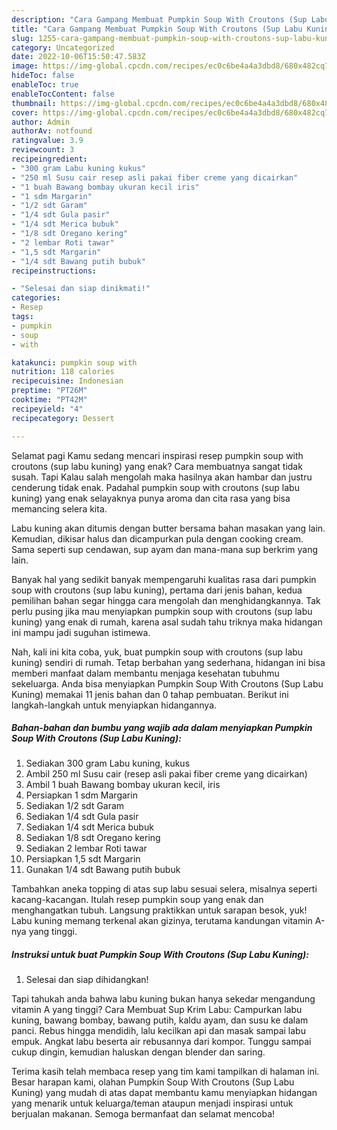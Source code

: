 ```yaml
---
description: "Cara Gampang Membuat Pumpkin Soup With Croutons (Sup Labu Kuning), Menggugah Selera"
title: "Cara Gampang Membuat Pumpkin Soup With Croutons (Sup Labu Kuning), Menggugah Selera"
slug: 1255-cara-gampang-membuat-pumpkin-soup-with-croutons-sup-labu-kuning-menggugah-selera
category: Uncategorized
date: 2022-10-06T15:50:47.583Z
image: https://img-global.cpcdn.com/recipes/ec0c6be4a4a3dbd8/680x482cq70/pumpkin-soup-with-croutons-sup-labu-kuning-foto-resep-utama.jpg
hideToc: false
enableToc: true
enableTocContent: false
thumbnail: https://img-global.cpcdn.com/recipes/ec0c6be4a4a3dbd8/680x482cq70/pumpkin-soup-with-croutons-sup-labu-kuning-foto-resep-utama.jpg
cover: https://img-global.cpcdn.com/recipes/ec0c6be4a4a3dbd8/680x482cq70/pumpkin-soup-with-croutons-sup-labu-kuning-foto-resep-utama.jpg
author: Admin
authorAv: notfound
ratingvalue: 3.9
reviewcount: 3
recipeingredient:
- "300 gram Labu kuning kukus"
- "250 ml Susu cair resep asli pakai fiber creme yang dicairkan"
- "1 buah Bawang bombay ukuran kecil iris"
- "1 sdm Margarin"
- "1/2 sdt Garam"
- "1/4 sdt Gula pasir"
- "1/4 sdt Merica bubuk"
- "1/8 sdt Oregano kering"
- "2 lembar Roti tawar"
- "1,5 sdt Margarin"
- "1/4 sdt Bawang putih bubuk"
recipeinstructions:

- "Selesai dan siap dinikmati!"
categories:
- Resep
tags:
- pumpkin
- soup
- with

katakunci: pumpkin soup with 
nutrition: 118 calories
recipecuisine: Indonesian
preptime: "PT26M"
cooktime: "PT42M"
recipeyield: "4"
recipecategory: Dessert

---
```



Selamat pagi Kamu sedang mencari inspirasi resep pumpkin soup with croutons (sup labu kuning) yang enak? Cara membuatnya sangat tidak susah. Tapi Kalau salah mengolah maka hasilnya akan hambar dan justru cenderung tidak enak. Padahal pumpkin soup with croutons (sup labu kuning) yang enak selayaknya punya aroma dan cita rasa yang bisa memancing selera kita.


Labu kuning akan ditumis dengan butter bersama bahan masakan yang lain. Kemudian, dikisar halus dan dicampurkan pula dengan cooking cream. Sama seperti sup cendawan, sup ayam dan mana-mana sup berkrim yang lain.

Banyak hal yang sedikit banyak mempengaruhi kualitas rasa dari pumpkin soup with croutons (sup labu kuning), pertama dari jenis bahan, kedua pemilihan bahan segar hingga cara mengolah dan menghidangkannya. Tak perlu pusing jika mau menyiapkan pumpkin soup with croutons (sup labu kuning) yang enak di rumah, karena asal sudah tahu triknya maka hidangan ini mampu jadi suguhan istimewa.


Nah, kali ini kita coba, yuk, buat pumpkin soup with croutons (sup labu kuning) sendiri di rumah. Tetap berbahan yang sederhana, hidangan ini bisa memberi manfaat dalam membantu menjaga kesehatan tubuhmu sekeluarga. Anda bisa menyiapkan Pumpkin Soup With Croutons (Sup Labu Kuning) memakai 11 jenis bahan dan 0 tahap pembuatan. Berikut ini langkah-langkah untuk menyiapkan hidangannya.

<!--inarticleads1-->

##### Bahan-bahan dan bumbu yang wajib ada dalam menyiapkan Pumpkin Soup With Croutons (Sup Labu Kuning):

1. Sediakan 300 gram Labu kuning, kukus
1. Ambil 250 ml Susu cair (resep asli pakai fiber creme yang dicairkan)
1. Ambil 1 buah Bawang bombay ukuran kecil, iris
1. Persiapkan 1 sdm Margarin
1. Sediakan 1/2 sdt Garam
1. Sediakan 1/4 sdt Gula pasir
1. Sediakan 1/4 sdt Merica bubuk
1. Sediakan 1/8 sdt Oregano kering
1. Sediakan 2 lembar Roti tawar
1. Persiapkan 1,5 sdt Margarin
1. Gunakan 1/4 sdt Bawang putih bubuk


Tambahkan aneka topping di atas sup labu sesuai selera, misalnya seperti kacang-kacangan. Itulah resep pumpkin soup yang enak dan menghangatkan tubuh. Langsung praktikkan untuk sarapan besok, yuk! Labu kuning memang terkenal akan gizinya, terutama kandungan vitamin A-nya yang tinggi. 

<!--inarticleads2-->

##### Instruksi untuk buat Pumpkin Soup With Croutons (Sup Labu Kuning):


1. Selesai dan siap dihidangkan!

Tapi tahukah anda bahwa labu kuning bukan hanya sekedar mengandung vitamin A yang tinggi? Cara Membuat Sup Krim Labu: Campurkan labu kuning, bawang bombay, bawang putih, kaldu ayam, dan susu ke dalam panci. Rebus hingga mendidih, lalu kecilkan api dan masak sampai labu empuk. Angkat labu beserta air rebusannya dari kompor. Tunggu sampai cukup dingin, kemudian haluskan dengan blender dan saring. 

Terima kasih telah membaca resep yang tim kami tampilkan di halaman ini. Besar harapan kami, olahan Pumpkin Soup With Croutons (Sup Labu Kuning) yang mudah di atas dapat membantu kamu menyiapkan hidangan yang menarik untuk keluarga/teman ataupun menjadi inspirasi untuk berjualan makanan. Semoga bermanfaat dan selamat mencoba!
